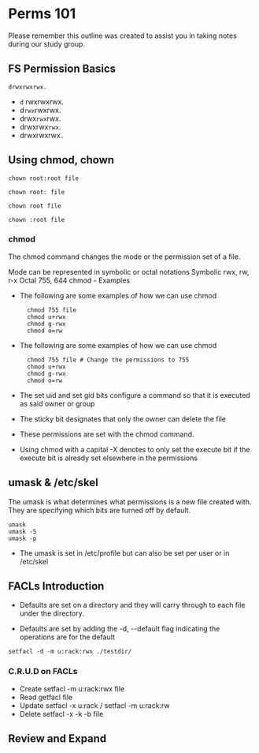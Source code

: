 # Perms 101
  
  Please remember this outline was created to assist you in taking notes during our study group. 

## FS Permission Basics
    
`drwxrwxrwx.` 

* `d` rwxrwxrwx. 
* d`rwx`rwxrwx.
* drwx`rwx`rwx.
* drwxrwx`rwx`.
* drwxrwxrwx`.`

## Using chmod, chown

`chown root:root file`

`chown root: file`

`chown root file`

`chown :root file`

### chmod
The chmod command changes the mode or the permission set of a file.

Mode can be represented in symbolic or octal notations
Symbolic	rwx, rw, r-x
Octal	755, 644
chmod - Examples

* The following are some examples of how we can use chmod

        chmod 755 file
        chmod u+rwx
        chmod g-rwx
        chmod o=rw


* The following are some examples of how we can use chmod

        chmod 755 file # Change the permissions to 755
        chmod u+rwx
        chmod g-rwx
        chmod o=rw

* The set uid and set gid bits configure a command so that it is executed as said owner or group

* The sticky bit designates that only the owner can delete the file

* These permissions are set with the chmod command.

* Using chmod with a capital -X denotes to only set the execute bit if the execute bit is already set elsewhere in the permissions


## umask & /etc/skel

The umask is what determines what permissions is a new file created with. They are specifying which bits are turned off by default.

    umask
    umask -S
    umask -p

* The umask is set in /etc/profile but can also be set per user or in /etc/skel

## FACLs Introduction

* Defaults are set on a directory and they will carry through to each file under the directory.

* Defaults are set by adding the -d, --default flag indicating the operations are for the default

`setfacl -d -m u:rack:rwx ./testdir/`

### C.R.U.D on FACLs

* Create	setfacl -m u:rack:rwx file
* Read	getfacl file
* Update	setfacl -x u:rack / setfacl -m u:rack:rw
* Delete	setfacl -x -k -b file

## Review and Expand
